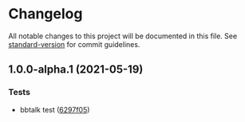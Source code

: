# Changelog

All notable changes to this project will be documented in this file. See [standard-version](https://github.com/conventional-changelog/standard-version) for commit guidelines.

## 1.0.0-alpha.1 (2021-05-19)


### Tests

* bbtalk test ([6297f05](https://github.com/Zolyn/vuepress-plugin-bbtalk/commit/6297f05804c13eced347774c895785f3aa4757c4))

